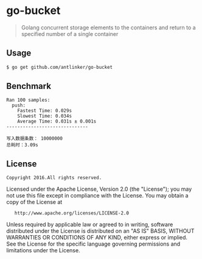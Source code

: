 # go-bucket

> Golang concurrent storage elements to the containers 
> and return to a specified number of a single container

## Usage

``` bash
$ go get github.com/antlinker/go-bucket
```

## Benchmark

```
Ran 100 samples:
  push:
    Fastest Time: 0.029s
    Slowest Time: 0.034s
    Average Time: 0.031s ± 0.001s
------------------------------

写入数据条数： 10000000
总耗时：3.09s
```

## License

	Copyright 2016.All rights reserved.

   Licensed under the Apache License, Version 2.0 (the "License");
   you may not use this file except in compliance with the License.
   You may obtain a copy of the License at

       http://www.apache.org/licenses/LICENSE-2.0

   Unless required by applicable law or agreed to in writing, software
   distributed under the License is distributed on an "AS IS" BASIS,
   WITHOUT WARRANTIES OR CONDITIONS OF ANY KIND, either express or implied.
   See the License for the specific language governing permissions and
   limitations under the License.